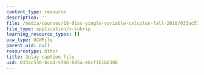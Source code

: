 ```yaml
---
content_type: resource
description: ''
file: /media/courses/18-01sc-single-variable-calculus-fall-2010/033ac5308ca45f46885ae6cf161b6306_kCPVBl953eY.vtt
file_type: application/x-subrip
learning_resource_types: []
ocw_type: OCWFile
parent_uid: null
resourcetype: Other
title: 3play caption file
uid: 033ac530-8ca4-5f46-885a-e6cf161b6306
---
```

